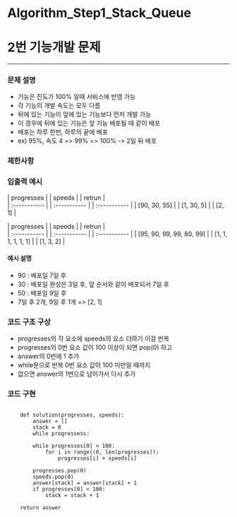 # Algorithm_Step1_Stack_Queue
# 2번 기능개발 문제
***

### 문제 설명 
- 기능은 진도가 100% 일때 서비스에 반영 가능
- 각 기능의 개발 속도는 모두 다름 
- 뒤에 있는 기능이 앞에 있는 기능보다 먼저 개발 가능
- 이 경우에 뒤에 있는 기능은 앞 기능 배포될 때 같이 배포 
- 배포는 하루 한번, 하루의 끝에 배포 
- ex) 95%, 속도 4 => 99% => 100% -> 2일 뒤 배포 

### 제한사항


### 입출력 예시 
 | progresses   |  | speeds       | | retrun       |  
 | :----------- |  | :----------- | | :----------- |
 | [90, 30, 55] |  | [1, 30, 5]   | | [2, 1]       |

 | progresses               |  | speeds             | | retrun       |  
 | :-----------             |  | :-----------       | | :----------- |
 | [95, 90, 99, 99, 80, 99] |  | [1, 1, 1, 1, 1, 1] | | [1, 3, 2]    |
 

#### 예시 설명  
- 90 : 배포일 7일 후
- 30 : 배포일 완성은 3일 후, 앞 순서와 같이 배포되서 7일 후  
- 50 : 배포일 9일 후
- 7일 후 2개, 9일 후 1개 => [2, 1]


### 코드 구조 구상

- progresses의 각 요소에 speeds의 요소 더하기 이걸 반복
- progresses의 0번 요소 값이 100 이상이 되면 pop(0) 하고
- answer의 0번에 1 추가 
- while문으로 반복 0번 요소 값이 100 미만일 때까지
- 없으면 answer의 1번으로 넘어가서 다시 추가 

### 코드 구현

<pre>
<code>
	def solution(progresses, speeds):
        answer = []
        stack = 0
        while progressess:

		while progresses[0] < 100: 
			for i in range((0, len(progresses)):
				progresses[i] + speeds[i]
                
		progresses.pop(0)
		speeds.pop(0)
		answer[stack] = answer[stack] + 1
		if progresses[0] < 100:
			stack = stack + 1
		
	return answer

</code>
</pre>

